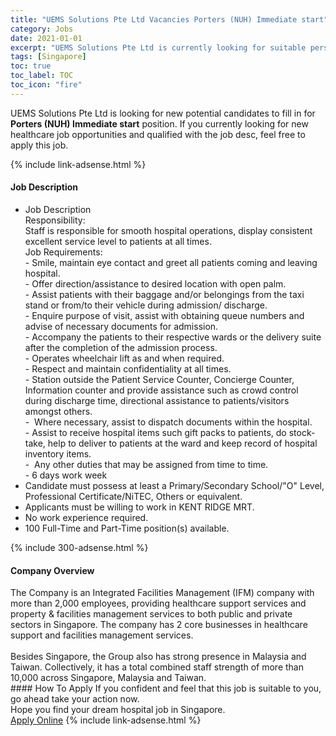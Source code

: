 ```yaml
---
title: "UEMS Solutions Pte Ltd Vacancies Porters (NUH) Immediate start" 
category: Jobs 
date: 2021-01-01 
excerpt: "UEMS Solutions Pte Ltd is currently looking for suitable person to fill in the Porters (NUH) Immediate start which positioned at Singapore" 
tags: [Singapore] 
toc: true 
toc_label: TOC 
toc_icon: "fire" 
--- 
```


<p>UEMS Solutions Pte Ltd is looking for new potential candidates to fill in for <b>Porters (NUH) Immediate start</b> position. If you currently looking for new healthcare job opportunities and qualified with the job desc, feel free to apply this job.
</p>{% include link-adsense.html %} 
<div><div><div><h4>Job Description</h4></div></div><div><div><span><div><ul><li>Job Description<br>Responsibility:<br>Staff is responsible for smooth hospital operations, display consistent excellent service level to patients at all times.<br>Job Requirements:<br>- Smile, maintain eye contact and greet all patients coming and leaving hospital.<br>- Offer direction/assistance to desired location with open palm.<br>- Assist patients with their baggage and/or belongings from the taxi stand or from/to their vehicle during admission/ discharge.<br>- Enquire purpose of visit, assist with obtaining queue numbers and advise of necessary documents for admission.<br>- Accompany the patients to their respective wards or the delivery suite after the completion of the admission process.<br>- Operates wheelchair lift as and when required.<br>- Respect and maintain confidentiality at all times.<br>- Station outside the Patient Service Counter, Concierge Counter, Information counter and provide assistance such as crowd control during discharge time, directional assistance to patients/visitors amongst others.<br>-&#160; Where necessary, assist to dispatch documents within the hospital.<br>- Assist to receive hospital items such gift packs to patients, do stock-take, help to deliver to patients at the ward and keep record of hospital inventory items.<br>-&#160; Any other duties that may be assigned from time to time.<br>- 6 days work week</li><li>Candidate must possess at least a Primary/Secondary School/"O" Level, Professional Certificate/NiTEC, Others or equivalent.</li><li>Applicants must be willing to work in KENT RIDGE MRT.</li><li>No work experience required.</li><li>100 Full-Time and Part-Time position(s) available.</li></ul></div></span></div></div></div> 
{% include 300-adsense.html %} 
<div><div><div><h4>Company Overview</h4></div></div><div><div><span><div><div>
<div>
		The Company is an Integrated Facilities Management (IFM) company with more than 2,000 employees, providing healthcare support services and property &amp; facilities management services to both public and private sectors in Singapore. The company has 2 core businesses in healthcare support and facilities management services.</div>
<div>
<br>
		Besides Singapore, the Group also has strong presence in Malaysia and Taiwan. Collectively, it has a total combined staff strength of more than 10,000 across Singapore, Malaysia and Taiwan.&#160; &#160;</div>
</div></div></span></div></div></div> 
#### How To Apply 
If you confident and feel that this job is suitable to you, go ahead take your action now. <br/> 
Hope you find your dream hospital job in Singapore. <br/> 
<a href="https://www.jobstreet.com.my/en/job/porters-nuh-immediate-start-8252558/origin/sg?jobId=jobstreet-sg-job-8252558&sectionRank=3&token=0~1527f0dd-277b-491b-ade8-de88286a7f11&fr=SRP%20View%20In%20New%20Ta" class="btn btn--warning" target="_blank" rel="nofollow noopenner">Apply Online</a> 
{% include link-adsense.html %} 